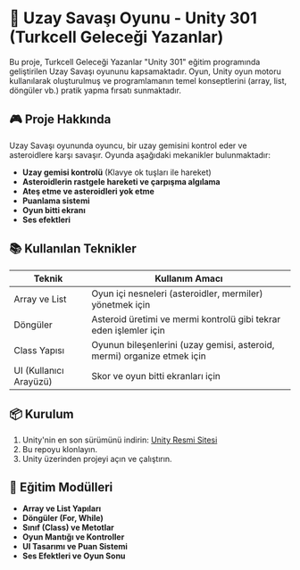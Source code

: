 # 🚀 Uzay Savaşı Oyunu - Unity 301 (Turkcell Geleceği Yazanlar)

Bu proje, Turkcell Geleceği Yazanlar "Unity 301" eğitim programında geliştirilen Uzay Savaşı oyununu kapsamaktadır. Oyun, Unity oyun motoru kullanılarak oluşturulmuş ve programlamanın temel konseptlerini (array, list, döngüler vb.) pratik yapma fırsatı sunmaktadır.

## 🎮 Proje Hakkında

Uzay Savaşı oyununda oyuncu, bir uzay gemisini kontrol eder ve asteroidlere karşı savaşır. Oyunda aşağıdaki mekanikler bulunmaktadır:

- **Uzay gemisi kontrolü** (Klavye ok tuşları ile hareket)
- **Asteroidlerin rastgele hareketi ve çarpışma algılama**
- **Ateş etme ve asteroidleri yok etme**
- **Puanlama sistemi**
- **Oyun bitti ekranı**
- **Ses efektleri**

## 📚 Kullanılan Teknikler

| Teknik             | Kullanım Amacı                                                                 |
|--------------------|---------------------------------------------------------------------------------|
| Array ve List      | Oyun içi nesneleri (asteroidler, mermiler) yönetmek için                        |
| Döngüler           | Asteroid üretimi ve mermi kontrolü gibi tekrar eden işlemler için              |
| Class Yapısı       | Oyunun bileşenlerini (uzay gemisi, asteroid, mermi) organize etmek için         |
| UI (Kullanıcı Arayüzü) | Skor ve oyun bitti ekranları için                                             |

## 📦 Kurulum

1. Unity'nin en son sürümünü indirin: [Unity Resmi Sitesi](https://unity.com/)
2. Bu repoyu klonlayın.
3. Unity üzerinden projeyi açın ve çalıştırın.

## 📄 Eğitim Modülleri

- **Array ve List Yapıları**
- **Döngüler (For, While)**
- **Sınıf (Class) ve Metotlar**
- **Oyun Mantığı ve Kontroller**
- **UI Tasarımı ve Puan Sistemi**
- **Ses Efektleri ve Oyun Sonu**
